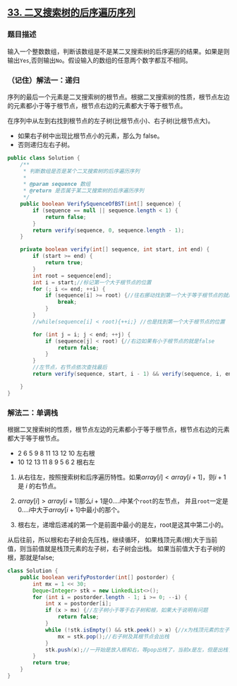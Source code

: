 ## [33. 二叉搜索树的后序遍历序列](https://leetcode.cn/problems/er-cha-sou-suo-shu-de-hou-xu-bian-li-xu-lie-lcof/)


### 题目描述

输入一个整数数组，判断该数组是不是某二叉搜索树的后序遍历的结果。如果是则输出`Yes`,否则输出`No`。假设输入的数组的任意两个数字都互不相同。

### （记住）解法一：递归

序列的最后一个元素是二叉搜索树的根节点。根据二叉搜索树的性质，根节点左边的元素都小于等于根节点，根节点右边的元素都大于等于根节点。

在序列中从左到右找到根节点的左子树(比根节点小)、右子树(比根节点大)。

- 如果右子树中出现比根节点小的元素，那么为 false。
- 否则递归左右子树。

```java
public class Solution {
    /**
     * 判断数组是否是某个二叉搜索树的后序遍历序列
     *
     * @param sequence 数组
     * @return 是否属于某二叉搜索树的后序遍历序列
     */
    public boolean VerifySquenceOfBST(int[] sequence) {
        if (sequence == null || sequence.length < 1) {
            return false;
        }
        return verify(sequence, 0, sequence.length - 1);
    }

    private boolean verify(int[] sequence, int start, int end) {
        if (start >= end) {
            return true;
        }
        int root = sequence[end];
        int i = start;//标记第一个大于根节点的位置
        for (; i <= end; ++i) {
            if (sequence[i] >= root) {//往右挪动找到第一个大于等于根节点的就是右子树
                break;
            }
        }
        //while(sequence[i] < root){++i;} //也是找到第一个大于根节点的位置

        for (int j = i; j < end; ++j) {
            if (sequence[j] < root) {//右边如果有小于根节点的就是false
                return false;
            }
        }
        //左节点，右节点依次查找最后
        return verify(sequence, start, i - 1) && verify(sequence, i, end - 1);

    }
}
```

### 解法二：单调栈
根据二叉搜索树的性质，根节点左边的元素都小于等于根节点，根节点右边的元素都大于等于根节点。

- 2 6 5 9 8 11 13 12 10  左右根
- 10 12 13 11 8 9 5 6 2  根右左

1. 从右往左，按照搜索树和后序遍历特性。如果$array[i] < array[i+1]$，则$i+1$是 $i$ 的右节点。

2. $array[i] > array[i+1]$那么$i+1$是$0....i$中某个`root`的左节点， 并且`root`一定是$0....i$中大于$array[i+1]$中最小的那个。

3. 根右左，递增后递减的第一个是前面中最小的是左，root是这其中第二小的。


从后往前，所以根和右子树会先压栈，继续循环，
如果栈顶元素(根)大于当前值，则当前值就是栈顶元素的左子树，右子树会出栈。 
如果当前值大于右子树的根，那就是false;

```java
class Solution {
    public boolean verifyPostorder(int[] postorder) {
        int mx = 1 << 30;
        Deque<Integer> stk = new LinkedList<>();
        for (int i = postorder.length - 1; i >= 0; --i) {
            int x = postorder[i];
            if (x > mx) {//左子树小于等于右子树和根，如果大于说明有问题
                return false;
            }
            while (!stk.isEmpty() && stk.peek() > x) {//x为栈顶元素的左子树
                mx = stk.pop();//右子树及其根节点会出栈
            }
            stk.push(x);//一开始是放入根和右，等pop出栈了，当前x是左，但是出栈了以后x就是剩下二叉树的根和右子树的根了
        }
        return true;
    }
}
```